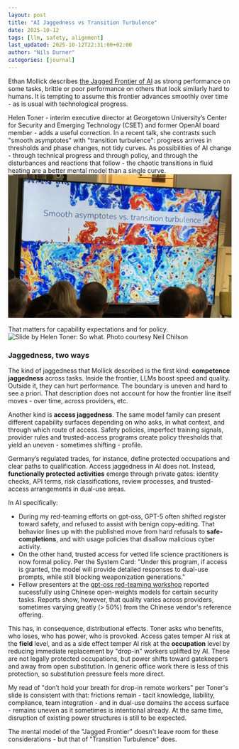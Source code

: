 ```yaml
---
layout: post
title: "AI Jaggedness vs Transition Turbulence"
date: 2025-10-12
tags: [llm, safety, alignment]
last_updated: 2025-10-12T22:31:00+02:00
author: "Nils Durner"
categories: [journal]
---
```


Ethan Mollick describes [the Jagged Frontier of AI](https://www.oneusefulthing.org/p/centaurs-and-cyborgs-on-the-jagged) as strong performance on some tasks, brittle or poor performance on others that look similarly hard to humans. It is tempting to assume this frontier advances smoothly over time - as is usual with technological progress.

Helen Toner - interim executive director at Georgetown University’s Center for Security and Emerging Technology (CSET) and former OpenAI board member - adds a useful correction. In a recent talk, she contrasts such "smooth asymptotes" with "transition turbulence": progress arrives in thresholds and phase changes, not tidy curves. As possibilities of AI change - through technical progress and through policy, and through the disturbances and reactions that follow - the chaotic transitions in fluid heating are a better mental model than a single curve.
![Slide by Helen Toner: Smooth asymptotes vs. transition turbulence. Photo courtesy Neil Chilson](assets/img/toner-fluid-dynamics.jpg)

 That matters for capability expectations and for policy.
 ![Slide by Helen Toner: So what. Photo courtesy Neil Chilson](assets/img/toner-fluid-dynamics-so-what.jpg)

### Jaggedness, two ways

The kind of jaggedness that Mollick described is the first kind: **competence jaggedness** across tasks. Inside the frontier, LLMs boost speed and quality. Outside it, they can hurt performance. The boundary is uneven and hard to see a priori. That description does not account for how the frontier line itself moves - over time, across providers, etc.

Another kind is **access jaggedness**. The same model family can present different capability surfaces depending on who asks, in what context, and through which route of access. Safety policies, imperfect training signals, provider rules and trusted-access programs create policy thresholds that yield an uneven - sometimes shifting - profile.

Germany’s regulated trades, for instance, define protected occupations and clear paths to qualification. Access jaggedness in AI does not. Instead, **functionally protected activities** emerge through private gates: identity checks, API terms, risk classifications, review processes, and trusted-access arrangements in dual-use areas.

In AI specifically:
- During my red-teaming efforts on gpt-oss, GPT-5 often shifted register toward safety, and refused to assist with benign copy-editing. That behavior lines up with the published move from hard refusals to **safe-completions**, and with usage policies that disallow malicious cyber activity.
- On the other hand, trusted access for vetted life science practitioners is now formal policy. Per the System Card: "Under this program, if access is granted, the model will provide detailed responses to dual-use prompts, while still blocking weaponization generations."
- Fellow presenters at the [gpt-oss red-teaming workshop](kaggle-red-teaming-challenge-openai-gpt-oss-concluded) reported sucessfully using Chinese open-weights models for certain security tasks. Reports show, however, that quality varies across providers, sometimes varying greatly (> 50%) from the Chinese vendor's reference offering.

This has, in consequence, distributional effects. Toner asks who benefits, who loses, who has power, who is provoked. Access gates temper AI risk at the **field** level, and as a side effect temper AI risk at the **occupation** level by reducing immediate replacement by "drop-in" workers uplifted by AI. These are not legally protected occupations, but power shifts toward gatekeepers and away from open substitution. In generic office work there is less of this protection, so substitution pressure feels more direct.

My read of "don’t hold your breath for drop-in remote workers" per Toner's slide is consistent with that: frictions remain - tacit knowledge, liability, compliance, team integration - and in dual-use domains the access surface - remains uneven as it sometimes is intentional already. At the same time, disruption of existing power structures is still to be expected.

The mental model of the "Jagged Frontier" doesn't leave room for these considerations - but that of "Transition Turbulence" does.
